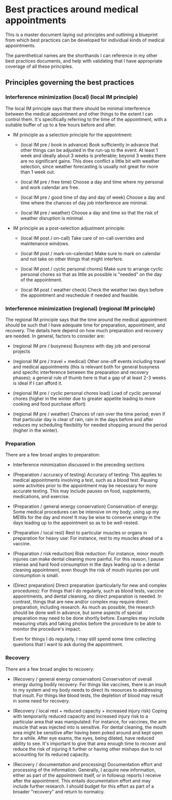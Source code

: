 # Best practices around medical appointments

This is a master document laying out principles and outlining a
blueprint from which best practices can be developed for individual
kinds of medical appointments.

The parenthetical names are the shorthands I can reference in my other
best practices documents, and help with validating that I have
appropriate coverage of all these principles.

## Principles governing the best practices

### Interference minimization (local) (local IM principle)

The local IM principle says that there should be minimal interference
between the medical appointment and other things to the extent I can
control them. It's specifically referring to the time of the
appointment, with a suitable buffer of up to a few hours before and
after.

* IM principle as a selection principle for the appointment:

  * (local IM pre / book in advance) Book sufficiently in advance that
    other things can be adjusted in the run-up to the event. At least
    1 week and ideally about 3 weeks is preferable; beyond 3 weeks
    there are no significant gains. This does conflict a little bit
    with weather selection, since weather forecasting is usually not
    great for more than 1 week out.

  * (local IM pre / free time) Choose a day and time where my personal and
    work calendar are free.

  * (local IM pre / good time of day and day of week) Choose a day and
    time where the chances of day job interference are minimal.

  * (local IM pre / weather) Choose a day and time so that the risk of
    weather disruption is minimal.

* IM principle as a post-selection adjustment principle:

  * (local IM post / on-call) Take care of on-call overrides and
    maintenance windows.

  * (local IM post / mark-on-calendar) Make sure to mark on calendar
    and not take on other things that might interfere.

  * (local IM post / cyclic personal chores) Make sure to arrange
    cyclic personal chores so that as little as possible is "needed"
    on the day of the appointment.

  * (local IM post / weather check) Check the weather two days before
    the appointment and reschedule if needed and feasible.

### Interference minimization (regional) (regional IM principle)

The regional IM principle says that the time around the medical
appointment should be such that I have adequate time for preparation,
appointment, and recovery. The details here depend on how much
preparation and recovery are needed. In general, factors to consider
are:

* (regional IM pre / busyness) Busyness with day job and personal projects

* (regional IM pre / travel + medical) Other one-off events including
  travel and medical appointments (this is relevant both for general
  busyness and specific interference between the preparation and
  recovery phases); a general rule of thumb here is that a gap of at
  least 2-3 weeks is ideal if I can afford it.

* (regional IM pre / cyclic personal chores load) Load of cyclic
  personal chores (higher in the winter due to greater appetite
  leading to more cooking and food purchase effort)

* (regional IM pre / weather) Chances of rain over the time period;
  even if that particular day is clear of rain, rain in the days
  before and after reduces my scheduling flexibility for needed
  shopping around the period (higher in the winter).

### Preparation

There are a few broad angles to preparation:

* Interference minimization discussed in the preceding sections

* (Preparation / accuracy of testing) Accuracy of testing: This
  applies to medical appointments involving a test, such as a blood
  test. Pausing some activities prior to the appointment may be
  necessary for more accurate testing. This may include pauses on
  food, supplements, medications, and exercise.

* (Preparation / general energy conservation) Conservation of energy:
  Some medical procedures can be intensive on my body, using up my
  MEWs for the day and more! It may be wise to conserve energy in the
  days leading up to the appointment so as to be well-rested.

* (Preparation / local rest) Rest to particular muscles or organs in
  preparation for heavy use: For instance, rest to my muscles ahead of
  a vaccine.

* (Preparation / risk reduction) Risk reduction: For instance, minor
  mouth injuries can make dental cleaning more painful. For this
  reason, I pause intense and hard food consumption in the days
  leading up to a dental cleaning appointment, even though the risk of
  mouth injuries per unit consumption is small.

* (Direct preparation) Direct preparation (particularly for new and
  complex procedures): For things that I do regularly, such as blood
  tests, vaccine appointments, and dental cleaning, no direct
  preparation is needed. In contrast, things that are new and/or
  complex may require direct preparation, including research. As much
  as possible, the research should be done well in advance, but some
  aspects of special preparation may need to be done shortly
  before. Examples may include measuring vitals and taking photos
  before the procedure to be able to monitor the procedure's impact.

  Even for things I do regularly, I may still spend some time
  collecting questions that I want to ask during the appointment.

### Recovery

There are a few broad angles to recovery:

* (Recovery / general energy conservation) Conservation of overall
  energy during bodily recovery: For things like vaccines, there is an
  insult to my system and my body needs to direct its resources to
  addressing that insult. For things like blood tests, the depletion
  of blood may result in some need for recovery.

* (Recovery / local rest + reduced capacity + increased injury risk)
  Coping with temporarily reduced capacity and increased injury risk
  to a particular area that was manipulated: For instance, for
  vaccines, the arm muscle that was injected into is sensitive. For
  dental cleaning, the mouth area might be sensitive after having been
  poked around and kept open for a while. After eye exams, the eyes,
  being dilated, have reduced ability to see. It's important to give
  that area enough time to recover and reduce the risk of injuring it
  further or having other mishaps due to not accounting for its
  reduced capacity.

* (Recovery / documentation and processing) Documentation effort and
  processing of the information: Generally, I acquire new information,
  either as part of the appointment itself, or in followup reports I
  receive after the appointment. This entails documentation effort and
  may include further research. I should budget for this effort as
  part of a broader "recovery" and return to normalcy.
